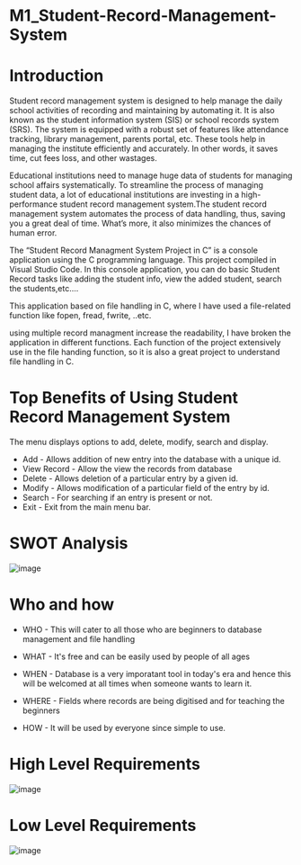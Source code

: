 # M1_Student-Record-Management-System
# Introduction
 Student record management system is designed to help manage the daily school activities of recording and maintaining by automating it. It is also known as the student information system (SIS) or school records system (SRS). 
The system is equipped with a robust set of features like attendance tracking, library management, parents portal, etc. These tools help in managing the institute efficiently and accurately. In other words, it saves time, cut fees loss, and other wastages.

Educational institutions need to manage huge data of students for managing school affairs systematically. To streamline the process of managing student data, a lot of educational institutions are investing in a high-performance student record management system.The student record management system automates the process of data handling, thus, saving you a great deal of time. What’s more, it also minimizes the chances of human error.

The “Student Record Managment System Project in C” is a console application using the C programming language. This project compiled in Visual Studio Code. In this console application, you can do basic Student Record tasks like adding the student info, view the added student, search the students,etc....

This application based on file handling in C, where I have used a file-related function like fopen, fread, fwrite, ..etc.

using multiple record managment increase the readability, I have broken the application in different functions. Each function of the project extensively use in the file handing function, so it is also a great project to understand file handling in C.

# Top Benefits of Using Student Record Management System
The menu displays options to add, delete, modify, search and display.
-  Add - Allows addition of new entry into the database with a unique id. 
-  View Record - Allow the view the records from database 
-  Delete - Allows deletion of a particular entry by a given id. 
-  Modify - Allows modification of a particular field of the entry by id. 
-  Search - For searching if an entry is present or not. 
-  Exit - Exit from the main menu bar.

# SWOT Analysis
![image](https://user-images.githubusercontent.com/102716839/161201280-129cff43-8b5d-414e-894f-fe8de8a9b024.png)



# Who and how

- WHO - This will cater to all those who are beginners to database management and file handling

- WHAT - It's free and can be easily used by people of all ages

- WHEN - Database is a very imporatant tool in today's era and hence this will be welcomed at all times when someone wants to learn it.

- WHERE - Fields where records are being digitised and for teaching the beginners

- HOW - It will be used by everyone since simple to use.

# High Level Requirements
![image](https://user-images.githubusercontent.com/102716839/161014051-91f3bfc8-d996-4b93-aff8-8ba4cd805d32.png)

# Low Level Requirements
![image](https://user-images.githubusercontent.com/102716839/161014154-f61eb472-7a07-4405-8e6e-92c39708f09e.png)



